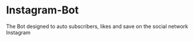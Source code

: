 # Instagram-Bot

The Bot designed to auto subscribers, likes and save on the social network Instagram
